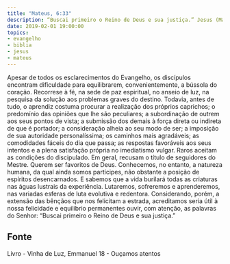 ```yaml
---
title: "Mateus, 6:33"
description: “Buscai primeiro o Reino de Deus e sua justiça.” Jesus (Mateus, 6:33)
date: 2019-02-01 19:00:00
topics: 
- evangelho
- biblia
- jesus
- mateus
---
```


Apesar de todos os esclarecimentos do Evangelho, os discípulos encontram
dificuldade para equilibrarem, convenientemente, a bússola do coração.
Recorre­se à fé, na sede de paz espiritual, no anseio de luz, na pesquisa da
solução aos problemas graves do destino. Todavia, antes de tudo, o aprendiz
costuma procurar a realização dos próprios caprichos; o predomínio das opiniões
que lhe são peculiares; a subordinação de outrem aos seus pontos de vista; a
submissão dos demais à força direta ou indireta de que é portador; a consideração
alheia ao seu modo de ser; a imposição de sua autoridade personalíssima; os
caminhos mais agradáveis; as comodidades fáceis do dia que passa; as respostas
favoráveis aos seus intentos e a plena satisfação própria no imediatismo vulgar.
Raros aceitam as condições do discipulado.
Em geral, recusam o título de seguidores do Mestre.
Querem ser favoritos de Deus.
Conhecemos, no entanto, a natureza humana, da qual ainda somos
partícipes, não obstante a posição de espíritos desencarnados.
E sabemos que a vida burilará todas as criaturas nas águas lustrais da
experiência.
Lutaremos, sofreremos e aprenderemos, nas variadas esferas de luta
evolutiva e redentora.
Considerando, porém, a extensão das bênçãos que nos felicitam a estrada,
acreditamos seria útil à nossa felicidade e equilíbrio permanentes ouvir, com
atenção, as palavras do Senhor: “Buscai primeiro o Reino de Deus e sua justiça.”




## Fonte
Livro - Vinha de Luz, Emmanuel
18 - Ouçamos atentos
